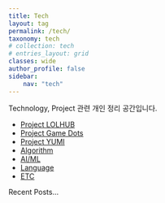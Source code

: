 ```yaml
---
title: Tech
layout: tag
permalink: /tech/
taxonomy: tech
# collection: tech
# entries_layout: grid
classes: wide
author_profile: false
sidebar:
    nav: "tech"
---
```

Technology, Project 관련 개인 정리 공간입니다.

- [Project LOLHUB](/tech/lolhub/)
- [Project Game Dots](/tech/gamedots/)
- [Project YUMI](/tech/yumi/)
- [Algorithm](/tech/algorithm/)
- [AI/ML](/tech/AIML/)
- [Language](/tech/language/)
- [ETC](/tech/ETC/)

Recent Posts...
